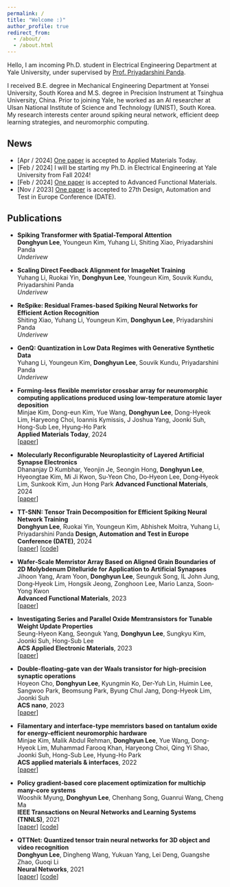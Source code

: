 ```yaml
---
permalink: /
title: "Welcome :)"
author_profile: true
redirect_from: 
  - /about/
  - /about.html
---
```



Hello, I am incoming Ph.D. student in Electrical Engineering Department at Yale University, under supervised by [Prof. Priyadarshini Panda](https://intelligentcomputinglab.yale.edu/principal-investigator).


I received B.E. degree in Mechanical Engineering Department at Yonsei University, South Korea and M.S. degree in Precision Instrument at Tsinghua University, China. Prior to joining Yale, he worked as an AI researcher at Ulsan National Institute of Science and Technology (UNIST), South Korea. My research interests center around spiking neural network, efficient deep learning strategies, and neuromorphic computing.


## News
- [Apr / 2024] [One paper](https://www.sciencedirect.com/science/article/pii/S2352940724001501) is accepted to Applied Materials Today. 
- [Feb / 2024] I will be starting my Ph.D. in Electrical Engineering at Yale University from Fall 2024!
- [Feb / 2024] [One paper](https://onlinelibrary.wiley.com/doi/full/10.1002/adfm.202311994) is accepted to Advanced Functional Materials.
- [Nov / 2023] [One paper](https://arxiv.org/pdf/2401.08001) is accepted to 27th Design, Automation and Test in Europe Conference (DATE).


## Publications
- **Spiking Transformer with Spatial-Temporal Attention**  
**Donghyun Lee**, Youngeun Kim, Yuhang Li, Shiting Xiao, Priyadarshini Panda  
*Underivew*

- **Scaling Direct Feedback Alignment for ImageNet Training**  
Yuhang Li, Ruokai Yin, **Donghyun Lee**, Youngeun Kim, Souvik Kundu, Priyadarshini Panda  
*Underivew*

- **ReSpike: Residual Frames-based Spiking Neural Networks for Efficient Action Recognition**  
Shiting Xiao, Yuhang Li, Youngeun Kim, **Donghyun Lee**, Priyadarshini Panda     
*Underivew*

- **GenQ: Quantization in Low Data Regimes with Generative Synthetic Data**  
Yuhang Li, Youngeun Kim, **Donghyun Lee**, Souvik Kundu, Priyadarshini Panda     
*Underivew*

- **Forming-less flexible memristor crossbar array for neuromorphic computing applications produced using low-temperature atomic layer deposition**  
Minjae Kim, Dong-eun Kim, Yue Wang, **Donghyun Lee**, Dong-Hyeok Lim, Haryeong Choi, Ioannis Kymissis, J Joshua Yang, Joonki Suh, Hong-Sub Lee, Hyung-Ho Park  
**Applied Materials Today**, 2024  
[[paper](https://www.sciencedirect.com/science/article/pii/S2352940724001501)]

- **Molecularly Reconfigurable Neuroplasticity of Layered Artificial Synapse Electronics**  
Dhananjay D Kumbhar, Yeonjin Je, Seongin Hong, **Donghyun Lee**, Hyeongtae Kim, Mi Ji Kwon, Su‐Yeon Cho, Do‐Hyeon Lee, Dong‐Hyeok Lim, Sunkook Kim, Jun Hong Park
**Advanced Functional Materials**, 2024  
[[paper](https://onlinelibrary.wiley.com/doi/full/10.1002/adfm.202311994)]

- **TT-SNN: Tensor Train Decomposition for Efficient Spiking Neural Network Training**  
**Donghyun Lee**, Ruokai Yin, Youngeun Kim, Abhishek Moitra, Yuhang Li, Priyadarshini Panda
**Design, Automation and Test in Europe Conference (DATE)**, 2024  
[[paper](https://arxiv.org/pdf/2401.08001)] [[code](https://github.com/donghyunli/TT-SNN)]

- **Wafer‐Scale Memristor Array Based on Aligned Grain Boundaries of 2D Molybdenum Ditelluride for Application to Artificial Synapses**  
Jihoon Yang, Aram Yoon, **Donghyun Lee**, Seunguk Song, IL John Jung, Dong‐Hyeok Lim, Hongsik Jeong, Zonghoon Lee, Mario Lanza, Soon‐Yong Kwon  
**Advanced Functional Materials**, 2023  
[[paper](https://onlinelibrary.wiley.com/doi/full/10.1002/adfm.202309455)]

- **Investigating Series and Parallel Oxide Memtransistors for Tunable Weight Update Properties**  
Seung-Hyeon Kang, Seonguk Yang, **Donghyun Lee**, Sungkyu Kim, Joonki Suh, Hong-Sub Lee  
**ACS Applied Electronic Materials**, 2023  
[[paper](https://pubs.acs.org/doi/abs/10.1021/acsaelm.3c00325)]

- **Double-floating-gate van der Waals transistor for high-precision synaptic operations**  
Hoyeon Cho, **Donghyun Lee**, Kyungmin Ko, Der-Yuh Lin, Huimin Lee, Sangwoo Park, Beomsung Park, Byung Chul Jang, Dong-Hyeok Lim, Joonki Suh  
**ACS nano**, 2023  
[[paper](https://pubs.acs.org/doi/abs/10.1021/acsnano.2c11538)]

- **Filamentary and interface-type memristors based on tantalum oxide for energy-efficient neuromorphic hardware**  
Minjae Kim, Malik Abdul Rehman, **Donghyun Lee**, Yue Wang, Dong-Hyeok Lim, Muhammad Farooq Khan, Haryeong Choi, Qing Yi Shao, Joonki Suh, Hong-Sub Lee, Hyung-Ho Park  
**ACS applied materials & interfaces**, 2022  
[[paper](https://pubs.acs.org/doi/abs/10.1021/acsami.2c12296)]

- **Policy gradient-based core placement optimization for multichip many-core systems**  
Wooshik Myung, **Donghyun Lee**, Chenhang Song, Guanrui Wang, Cheng Ma  
**IEEE Transactions on Neural Networks and Learning Systems (TNNLS)**, 2021  
[[paper](https://ieeexplore.ieee.org/abstract/document/9570134/)] [[code](https://github.com/WOOSHIK-M/Core_Placement_with_Reinforcement_Learning)]

- **QTTNet: Quantized tensor train neural networks for 3D object and video recognition**  
**Donghyun Lee**, Dingheng Wang, Yukuan Yang, Lei Deng, Guangshe Zhao, Guoqi Li  
**Neural Networks**, 2021  
[[paper](https://www.sciencedirect.com/science/article/pii/S0893608021002306)] [[code](https://github.com/donghyunli/QTTNet)]

